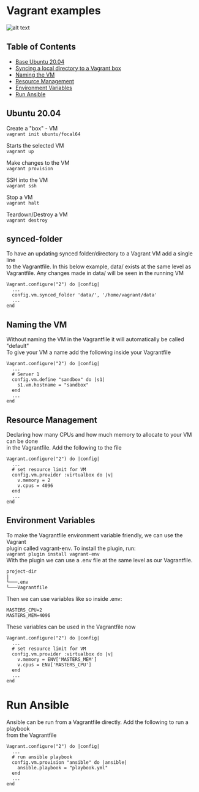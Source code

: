 # Vagrant examples

![alt text](https://blog.web-apps.tech/content/images/size/w2000/2017/12/vagrant-1.png)

## Table of Contents
* [Base Ubuntu 20.04](#Ubuntu-20.04)
* [Syncing a local directory to a Vagrant box](#synced-folder)
* [Naming the VM](#Naming-the-VM)
* [Resource Management](#Resource-Management)
* [Environment Variables](#Environment-Variables)
* [Run Ansible](#Run-Ansible)


## Ubuntu 20.04
Create a "box" - VM  
```vagrant init ubuntu/focal64```  

Starts the selected VM   
```vagrant up```  

Make changes to the VM  
```vagrant provision```  

SSH into the VM  
```vagrant ssh```  

Stop a VM  
```vagrant halt```

Teardown/Destroy a VM  
```vagrant destroy```

## synced-folder
To have an updating synced folder/directory to a Vagrant VM add a single line  
to the Vagrantfile. In this below example, data/ exists at the same level as  
Vagrantfile. Any changes made in data/ will be seen in the running VM
```
Vagrant.configure("2") do |config|
  ...
  config.vm.synced_folder 'data/', '/home/vagrant/data'
  ...
end
```

## Naming the VM  
Without naming the VM in the Vagrantfile it will automatically be called "default"  
To give your VM a name add the following inside your Vagrantfile  
```
Vagrant.configure("2") do |config|
  ...
  # Server 1
  config.vm.define "sandbox" do |s1|
    s1.vm.hostname = "sandbox"
  end
  ...
end
```

## Resource Management  
Declaring how many CPUs and how much memory to allocate to your VM can be done  
in the Vagrantfile. Add the following to the file
```
Vagrant.configure("2") do |config|
  ...
  # set resource limit for VM
  config.vm.provider :virtualbox do |v|
    v.memory = 2
    v.cpus = 4096
  end
  ...
end
```

## Environment Variables  
To make the Vagrantfile environment variable friendly, we can use the Vagrant  
plugin called vagrant-env. To install the plugin, run:  
```vagrant plugin install vagrant-env```  
With the plugin we can use a .env file at the same level as our Vagrantfile.  
```
project-dir
|
└───.env
└───Vagrantfile
```
Then we can use variables like so inside .env:  
```
MASTERS_CPU=2
MASTERS_MEM=4096
```
These variables can be used in the Vagrantfile now 
```
Vagrant.configure("2") do |config|
  ...
  # set resource limit for VM
  config.vm.provider :virtualbox do |v|
    v.memory = ENV['MASTERS_MEM']
    v.cpus = ENV['MASTERS_CPU']
  end
  ...
end
```

# Run Ansible 
Ansible can be run from a Vagrantfile directly. Add the following to run a playbook  
from the Vagrantfile  
```
Vagrant.configure("2") do |config|
  ...
  # run ansible playbook
  config.vm.provision "ansible" do |ansible|
    ansible.playbook = "playbook.yml"
  end
  ...
end
```
